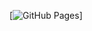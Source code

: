  [![GitHub Pages](https://img.shields.io/static/v1?label=GitHub+Pages&message=+&color=brightgreen&logo=github)]
